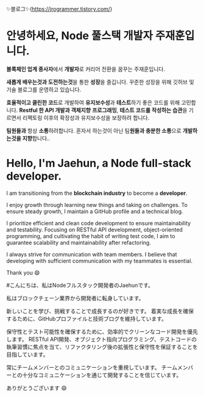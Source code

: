 
✨블로그✨(https://jrogrammer.tistory.com/)

# 안녕하세요, Node 풀스택 개발자 주재훈입니다.

**블록체인 업계 종사자**에서 **개발자**로 커리어 전환을 꿈꾸는 주재훈입니다.

**새롭게 배우는것과 도전하는것**을 통한 **성장**을 즐깁니다.
꾸준한 성장을 위해  깃허브 및 기술 블로그를 운영하고 있습니다.

**효율적이고 클린한 코드**로 개발하여 **유지보수성**과 **테스트**하기 좋은 코드를 위해 고민합니다.
**Restful 한 API 개발과 객체지향** **프로그래밍**, **테스트 코드를 작성하는 습관**을 기르면서 리팩토링 이후의 확장성과 유지보수성을 보장하려 합니다.

**팀원들과** 항상 **소통**하려합니다.
혼자서 하는것이 아닌 팀**원들과 충분한 소통**으로 **개발하는것을 지향**합니다..

# Hello, I'm Jaehun, a Node full-stack developer.
I am transitioning from the **blockchain industry** to become a **developer**.

I enjoy growth through learning new things and taking on challenges. To ensure steady growth, I maintain a GitHub profile and a technical blog.

I prioritize efficient and clean code development to ensure maintainability and testability. Focusing on RESTful API development, object-oriented programming, and cultivating the habit of writing test code, I aim to guarantee scalability and maintainability after refactoring.

I always strive for communication with team members. I believe that developing with sufficient communication with my teammates is essential.

Thank you 😄

#こんにちは、私はNodeフルスタック開発者のJaehunです。

私はブロックチェーン業界から開発者に転身しています。

新しいことを学び、挑戦することで成長するのが好きです。 着実な成長を確保するために、GitHubプロファイルと技術ブログを維持しています。

保守性とテスト可能性を確保するために、効率的でクリーンなコード開発を優先します。 RESTful API開発、オブジェクト指向プログラミング、テストコードの執筆習慣に焦点を当て、リファクタリング後の拡張性と保守性を保証することを目指しています。

常にチームメンバーとのコミュニケーションを重視しています。 チームメンバーとの十分なコミュニケーションを通じて開発することを信じています。

ありがとうございます 😄




<!--
**jaehunju1996/jaehunju1996** is a ✨ _special_ ✨ repository because its `README.md` (this file) appears on your GitHub profile.

Here are some ideas to get you started:

- 🔭 I’m currently working on ...
- 🌱 I’m currently learning ...
- 👯 I’m looking to collaborate on ...
- 🤔 I’m looking for help with ...
- 💬 Ask me about ...
- 📫 How to reach me: ...
- 😄 Pronouns: ...
- ⚡ Fun fact: ...
-->
